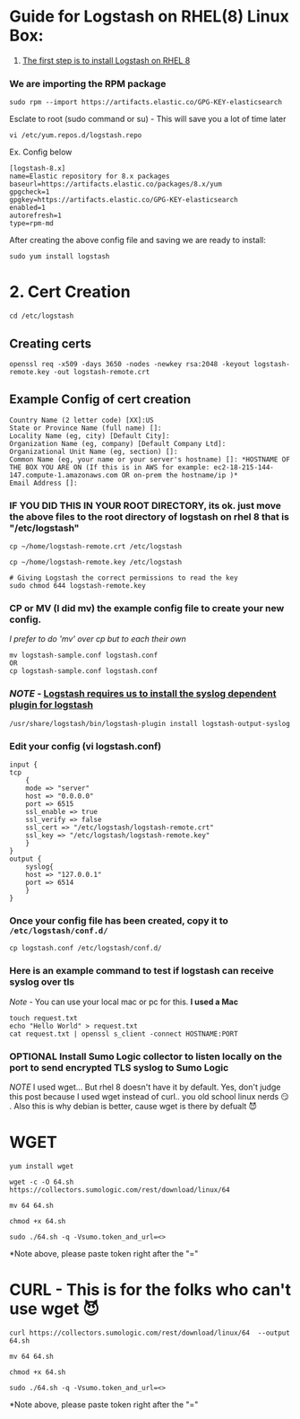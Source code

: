 # Guide for Logstash on RHEL(8) Linux Box: 

1. [The first step is to install Logstash on RHEL 8](https://www.elastic.co/guide/en/logstash/8.4/installing-logstash.html#_yum)  
    
### We are importing the RPM package
    sudo rpm --import https://artifacts.elastic.co/GPG-KEY-elasticsearch 

Esclate to root (sudo command or su)  - This will save you a lot of time later  
    
    vi /etc/yum.repos.d/logstash.repo  

Ex. Config below  

    [logstash-8.x]
    name=Elastic repository for 8.x packages
    baseurl=https://artifacts.elastic.co/packages/8.x/yum
    gpgcheck=1
    gpgkey=https://artifacts.elastic.co/GPG-KEY-elasticsearch
    enabled=1
    autorefresh=1
    type=rpm-md
    
After creating the above config file and saving we are ready to install:  

    sudo yum install logstash


# 2. Cert Creation 
    cd /etc/logstash  


## Creating certs
    openssl req -x509 -days 3650 -nodes -newkey rsa:2048 -keyout logstash-remote.key -out logstash-remote.crt

## Example Config of cert creation  
    Country Name (2 letter code) [XX]:US
    State or Province Name (full name) []:
    Locality Name (eg, city) [Default City]:
    Organization Name (eg, company) [Default Company Ltd]:
    Organizational Unit Name (eg, section) []:
    Common Name (eg, your name or your server's hostname) []: *HOSTNAME OF THE BOX YOU ARE ON (If this is in AWS for example: ec2-18-215-144-147.compute-1.amazonaws.com OR on-prem the hostname/ip )* 
    Email Address []:

### IF YOU DID THIS IN YOUR ROOT DIRECTORY, its ok. just move the above files to the root directory of logstash on rhel 8 that is "/etc/logstash"  
    cp ~/home/logstash-remote.crt /etc/logstash  

    cp ~/home/logstash-remote.key /etc/logstash  

    # Giving Logstash the correct permissions to read the key
    sudo chmod 644 logstash-remote.key  


### CP or MV (I did mv) the example config file to create your new config.

*I prefer to do 'mv' over cp but to each their own*

    mv logstash-sample.conf logstash.conf  
    OR 
    cp logstash-sample.conf logstash.conf  

### *NOTE* - [Logstash requires us to install the syslog dependent plugin for logstash](https://www.elastic.co/guide/en/logstash/current/plugins-outputs-syslog.html#plugins-outputs-syslog-common-options)
    /usr/share/logstash/bin/logstash-plugin install logstash-output-syslog

### Edit your config (vi logstash.conf)
    input {
    tcp
        {
        mode => "server"
        host => "0.0.0.0"
        port => 6515
        ssl_enable => true
        ssl_verify => false
        ssl_cert => "/etc/logstash/logstash-remote.crt"
        ssl_key => "/etc/logstash/logstash-remote.key"
        }
    }
    output {
        syslog{
        host => "127.0.0.1"
        port => 6514
        }
    }

### Once your config file has been created, copy it to `/etc/logstash/conf.d/`

    cp logstash.conf /etc/logstash/conf.d/
 

### Here is an example command to test if logstash can receive syslog over tls  

*Note* - You can use your local mac or pc for this. **I used a Mac**

    touch request.txt
    echo "Hello World" > request.txt 
    cat request.txt | openssl s_client -connect HOSTNAME:PORT


### **OPTIONAL** Install Sumo Logic collector to listen locally on the port to send encrypted TLS syslog to Sumo Logic  
*NOTE* I used wget... But rhel 8 doesn't have it by default. Yes, don't judge this post because I used wget instead of curl.. you old school linux nerds :smirk: . Also this is why debian is better, cause wget is there by defualt :smiling_imp:

# WGET
    yum install wget

    wget -c -O 64.sh https://collectors.sumologic.com/rest/download/linux/64 

    mv 64 64.sh 

    chmod +x 64.sh 

    sudo ./64.sh -q -Vsumo.token_and_url=<>

*Note above, please paste token right after the "=" 

# CURL - This is for the folks who can't use wget :smiling_imp:
    curl https://collectors.sumologic.com/rest/download/linux/64  --output 64.sh

    mv 64 64.sh 

    chmod +x 64.sh 

    sudo ./64.sh -q -Vsumo.token_and_url=<>

*Note above, please paste token right after the "="